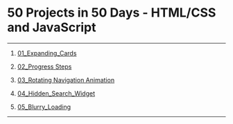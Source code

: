 50 Projects in 50 Days - HTML/CSS and JavaScript
================================================

***

1. [01_Expanding_Cards](https://deni007a.github.io/50-Projects-In-50-Days---HTML-CSS-JavaScript/01_Expanding_Cards/)

2. [02_Progress Steps](https://deni007a.github.io/50-Projects-In-50-Days---HTML-CSS-JavaScript/02_Progress_Steps/)
3. [03_Rotating Navigation Animation](https://deni007a.github.io/50-Projects-In-50-Days---HTML-CSS-JavaScript/03_Rotating_nav_Animation/)
4. [04_Hidden_Search_Widget](https://deni007a.github.io/50-Projects-In-50-Days---HTML-CSS-JavaScript/04_Hidden_Search_Widget/)
5. [05_Blurry_Loading](https://deni007a.github.io/50-Projects-In-50-Days---HTML-CSS-JavaScript/05_Blurry_Loading/)


***






